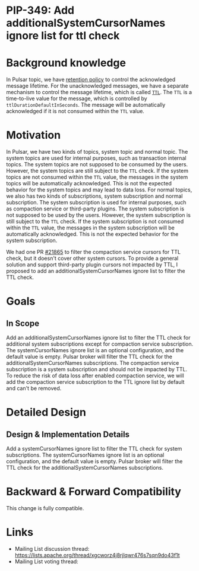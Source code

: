 # PIP-349: Add additionalSystemCursorNames ignore list for ttl check

# Background knowledge

In Pulsar topic, we have [retention policy](https://pulsar.apache.org/docs/3.2.x/cookbooks-retention-expiry/#retention-policies) to control the acknowledged message lifetime. For the unacknowledged messages, we have a separate mechanism to control the message lifetime, which is called [`TTL`](https://pulsar.apache.org/docs/3.2.x/cookbooks-retention-expiry/#time-to-live-ttl). The `TTL` is a time-to-live value for the message, which is controlled by `ttlDurationDefaultInSeconds`. The message will be automatically acknowledged if it is not consumed within the `TTL` value.

# Motivation

In Pulsar, we have two kinds of topics, system topic and normal topic. The system topics are used for internal purposes, such as transaction internal topics. The system topics are not supposed to be consumed by the users. However, the system topics are still subject to the `TTL` check. If the system topics are not consumed within the `TTL` value, the messages in the system topics will be automatically acknowledged. This is not the expected behavior for the system topics and may lead to data loss.
For normal topics, we also has two kinds of subscriptions, system subscription and normal subscription. The system subscription is used for internal purposes, such as compaction service or third-party plugins. The system subscription is not supposed to be used by the users. However, the system subscription is still subject to the `TTL` check. If the system subscription is not consumed within the `TTL` value, the messages in the system subscription will be automatically acknowledged. This is not the expected behavior for the system subscription.

We had one PR [#21865](https://github.com/apache/pulsar/pull/21865) to filter the compaction service cursors for TTL check, but it doesn't cover other system cursors. To provide a general solution and support third-party plugin cursors not impacted by TTL, I proposed to add an additionalSystemCursorNames ignore list to filter the TTL check.

# Goals

## In Scope

Add an additionalSystemCursorNames ignore list to filter the TTL check for additional system subscriptions except for compaction service subscription. The systemCursorNames ignore list is an optional configuration, and the default value is empty. Pulsar broker will filter the TTL check for the additionalSystemCursorNames subscriptions.
The compaction service subscription is a system subscription and should not be impacted by TTL. To reduce the risk of data loss after enabled compaction service, we will add the compaction service subscription to the TTL ignore list by default and can't be removed.

# Detailed Design

## Design & Implementation Details

Add a systemCursorNames ignore list to filter the TTL check for system subscriptions. The systemCursorNames ignore list is an optional configuration, and the default value is empty. Pulsar broker will filter the TTL check for the additionalSystemCursorNames subscriptions.

# Backward & Forward Compatibility

This change is fully compatible. 

# Links
* Mailing List discussion thread: https://lists.apache.org/thread/xgcworz4j8rjlqwr476s7sqn9do43f1t
* Mailing List voting thread:
